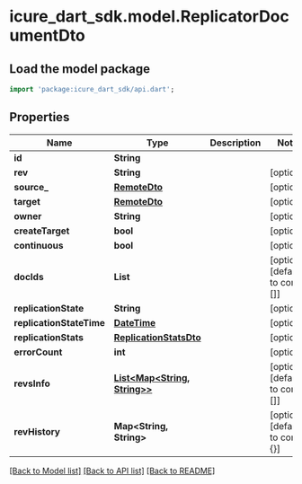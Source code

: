 # icure_dart_sdk.model.ReplicatorDocumentDto

## Load the model package
```dart
import 'package:icure_dart_sdk/api.dart';
```

## Properties
Name | Type | Description | Notes
------------ | ------------- | ------------- | -------------
**id** | **String** |  |
**rev** | **String** |  | [optional]
**source_** | [**RemoteDto**](RemoteDto.md) |  | [optional]
**target** | [**RemoteDto**](RemoteDto.md) |  | [optional]
**owner** | **String** |  | [optional]
**createTarget** | **bool** |  | [optional]
**continuous** | **bool** |  | [optional]
**docIds** | **List<String>** |  | [optional] [default to const []]
**replicationState** | **String** |  | [optional]
**replicationStateTime** | [**DateTime**](DateTime.md) |  | [optional]
**replicationStats** | [**ReplicationStatsDto**](ReplicationStatsDto.md) |  | [optional]
**errorCount** | **int** |  | [optional]
**revsInfo** | [**List<Map<String, String>>**](Map.md) |  | [optional] [default to const []]
**revHistory** | **Map<String, String>** |  | [optional] [default to const {}]

[[Back to Model list]](../README.md#documentation-for-models) [[Back to API list]](../README.md#documentation-for-api-endpoints) [[Back to README]](../README.md)
